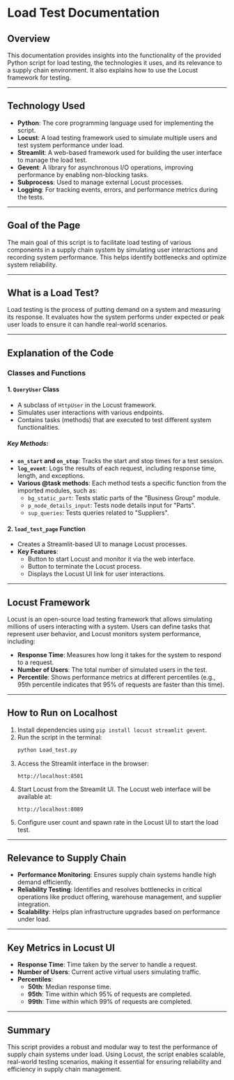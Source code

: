 # Load Test Documentation

## Overview

This documentation provides insights into the functionality of the provided Python script for load testing, the technologies it uses, and its relevance to a supply chain environment. It also explains how to use the Locust framework for testing.

---

## Technology Used

- **Python**: The core programming language used for implementing the script.
- **Locust**: A load testing framework used to simulate multiple users and test system performance under load.
- **Streamlit**: A web-based framework used for building the user interface to manage the load test.
- **Gevent**: A library for asynchronous I/O operations, improving performance by enabling non-blocking tasks.
- **Subprocess**: Used to manage external Locust processes.
- **Logging**: For tracking events, errors, and performance metrics during the tests.

---

## Goal of the Page

The main goal of this script is to facilitate load testing of various components in a supply chain system by simulating user interactions and recording system performance. This helps identify bottlenecks and optimize system reliability.

---

## What is a Load Test?

Load testing is the process of putting demand on a system and measuring its response. It evaluates how the system performs under expected or peak user loads to ensure it can handle real-world scenarios.

---

## Explanation of the Code

### Classes and Functions

#### 1. **`QueryUser` Class**
   - A subclass of `HttpUser` in the Locust framework.
   - Simulates user interactions with various endpoints.
   - Contains tasks (methods) that are executed to test different system functionalities.

   ##### Key Methods:
   - **`on_start` and `on_stop`**: Tracks the start and stop times for a test session.
   - **`log_event`**: Logs the results of each request, including response time, length, and exceptions.
   - **Various @task methods**: Each method tests a specific function from the imported modules, such as:
     - `bg_static_part`: Tests static parts of the "Business Group" module.
     - `p_node_details_input`: Tests node details input for "Parts".
     - `sup_queries`: Tests queries related to "Suppliers".

#### 2. **`load_test_page` Function**
   - Creates a Streamlit-based UI to manage Locust processes.
   - **Key Features**:
     - Button to start Locust and monitor it via the web interface.
     - Button to terminate the Locust process.
     - Displays the Locust UI link for user interactions.

---

## Locust Framework

Locust is an open-source load testing framework that allows simulating millions of users interacting with a system. Users can define tasks that represent user behavior, and Locust monitors system performance, including:

- **Response Time**: Measures how long it takes for the system to respond to a request.
- **Number of Users**: The total number of simulated users in the test.
- **Percentile**: Shows performance metrics at different percentiles (e.g., 95th percentile indicates that 95% of requests are faster than this time).

---

## How to Run on Localhost

1. Install dependencies using `pip install locust streamlit gevent`.
2. Run the script in the terminal:
   ```bash
   python Load_test.py
   ```
3. Access the Streamlit interface in the browser:
   ```
   http://localhost:8501
   ```
4. Start Locust from the Streamlit UI. The Locust web interface will be available at:
   ```
   http://localhost:8089
   ```
5. Configure user count and spawn rate in the Locust UI to start the load test.

---

## Relevance to Supply Chain

- **Performance Monitoring**: Ensures supply chain systems handle high demand efficiently.
- **Reliability Testing**: Identifies and resolves bottlenecks in critical operations like product offering, warehouse management, and supplier integration.
- **Scalability**: Helps plan infrastructure upgrades based on performance under load.

---

## Key Metrics in Locust UI

- **Response Time**: Time taken by the server to handle a request.
- **Number of Users**: Current active virtual users simulating traffic.
- **Percentiles**:
  - **50th**: Median response time.
  - **95th**: Time within which 95% of requests are completed.
  - **99th**: Time within which 99% of requests are completed.

---

## Summary

This script provides a robust and modular way to test the performance of supply chain systems under load. Using Locust, the script enables scalable, real-world testing scenarios, making it essential for ensuring reliability and efficiency in supply chain management.

